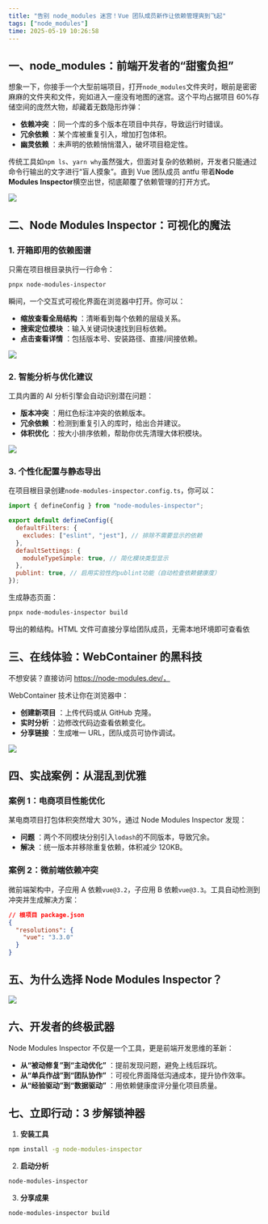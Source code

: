 ```yaml
---
title: "告别 node_modules 迷宫！Vue 团队成员新作让依赖管理爽到飞起"
tags: ["node_modules"]
time: 2025-05-19 10:26:58
---
```


## 一、node_modules：前端开发者的“甜蜜负担”

想象一下，你接手一个大型前端项目，打开`node_modules`文件夹时，眼前是密密麻麻的文件夹和文件，宛如进入一座没有地图的迷宫。这个平均占据项目 60%存储空间的庞然大物，却藏着无数隐形炸弹：

- **依赖冲突**
  ：同一个库的多个版本在项目中共存，导致运行时错误。
- **冗余依赖**
  ：某个库被重复引入，增加打包体积。
- **幽灵依赖**
  ：未声明的依赖悄悄潜入，破坏项目稳定性。

传统工具如`npm ls`、`yarn why`虽然强大，但面对复杂的依赖树，开发者只能通过命令行输出的文字进行“盲人摸象”。直到 Vue 团队成员 antfu 带着**Node Modules Inspector**横空出世，彻底颠覆了依赖管理的打开方式。

<img src="./images/103.webp" />

## 二、Node Modules Inspector：可视化的魔法

### 1. **开箱即用的依赖图谱**

只需在项目根目录执行一行命令：

```bash
pnpx node-modules-inspector
```

瞬间，一个交互式可视化界面在浏览器中打开。你可以：

- **缩放查看全局结构**
  ：清晰看到每个依赖的层级关系。
- **搜索定位模块**
  ：输入关键词快速找到目标依赖。
- **点击查看详情**
  ：包括版本号、安装路径、直接/间接依赖。

<img src="./images/104.webp" />

### 2. **智能分析与优化建议**

工具内置的 AI 分析引擎会自动识别潜在问题：

- **版本冲突**
  ：用红色标注冲突的依赖版本。
- **冗余依赖**
  ：检测到重复引入的库时，给出合并建议。
- **体积优化**
  ：按大小排序依赖，帮助你优先清理大体积模块。

<img src="./images/105.webp" />

### 3. **个性化配置与静态导出**

在项目根目录创建`node-modules-inspector.config.ts`，你可以：

```js
import { defineConfig } from "node-modules-inspector";

export default defineConfig({
  defaultFilters: {
    excludes: ["eslint", "jest"], // 排除不需要显示的依赖
  },
  defaultSettings: {
    moduleTypeSimple: true, // 简化模块类型显示
  },
  publint: true, // 启用实验性的publint功能（自动检查依赖健康度）
});
```

生成静态页面：

```bash
pnpx node-modules-inspector build
```

导出的赖结构。HTML 文件可直接分享给团队成员，无需本地环境即可查看依

## 三、在线体验：WebContainer 的黑科技

不想安装？直接访问 https://node-modules.dev/，

WebContainer 技术让你在浏览器中：

- **创建新项目**
  ：上传代码或从 GitHub 克隆。
- **实时分析**
  ：边修改代码边查看依赖变化。
- **分享链接**
  ：生成唯一 URL，团队成员可协作调试。

<img src="./images/106.webp" />

## 四、实战案例：从混乱到优雅

### 案例 1：电商项目性能优化

某电商项目打包体积突然增大 30%，通过 Node Modules Inspector 发现：

- **问题**
  ：两个不同模块分别引入`lodash`的不同版本，导致冗余。
- **解决**
  ：统一版本并移除重复依赖，体积减少 120KB。

### 案例 2：微前端依赖冲突

微前端架构中，子应用 A 依赖`vue@3.2`，子应用 B 依赖`vue@3.3`。工具自动检测到冲突并生成解决方案：

```json
// 根项目 package.json
{
  "resolutions": {
    "vue": "3.3.0"
  }
}
```

## 五、为什么选择 Node Modules Inspector？

<img src="./images/29.png" />

## 六、开发者的终极武器

Node Modules Inspector 不仅是一个工具，更是前端开发思维的革新：

- **从“被动修复”到“主动优化”**
  ：提前发现问题，避免上线后踩坑。
- **从“单兵作战”到“团队协作”**
  ：可视化界面降低沟通成本，提升协作效率。
- **从“经验驱动”到“数据驱动”**
  ：用依赖健康度评分量化项目质量。

## 七、立即行动：3 步解锁神器

1. **安装工具**

```bash
npm install -g node-modules-inspector
```

2. **启动分析**

```bash
node-modules-inspector
```

3. **分享成果**

```bash
node-modules-inspector build
```
